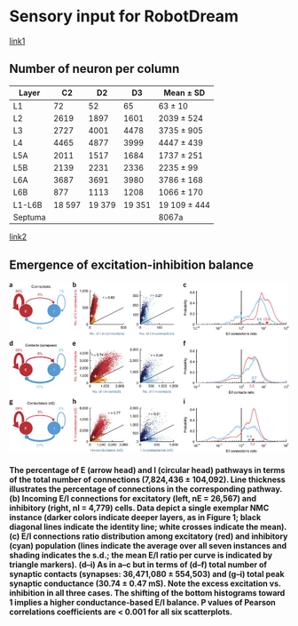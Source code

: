 <h1> Sensory input for RobotDream</h1>

[link1](http://academic.oup.com/cercor/article/20/10/2277/319903)

<h2>Number of neuron per column</h2>
	
Layer | C2 | D2| D3 | Mean ± SD
------------ | ------------- | ------------- | ------------- | -------------
L1 | 72 |52 |65| 63 ± 10
L2 | 2619 | 1897 | 1601  |  2039 ± 524
L3 | 2727 | 4001 | 4478 | 3735 ± 905 
L4 | 4465 | 4877 | 3999 | 4447 ± 439 
L5A | 2011 | 1517 | 1684 | 1737 ± 251
L5B | 2139 | 2231 | 2336 | 2235 ± 99
L6A | 3687 | 3691 | 3980 | 3786 ± 168
L6B |  877  | 1113  | 1208  | 1066 ± 170 
L1-L6B | 18 597|  19 379 | 19 351 | 19 109 ± 444 
Septuma | | | | 8067a

[link2](https://www.nature.com/neuro/journal/v20/n7/full/nn.4576.html)

<h2> 	Emergence of excitation-inhibition balance</h2>
 	

 ![figure 1](http://github.com/research-team/robot-dream/blob/master/doc/excitation-inhibition%20balance%20somatosensory%20cortex.jpg)

<h4>The percentage of E (arrow head) and I (circular head) pathways in terms of the total number of connections (7,824,436 ± 104,092). Line thickness illustrates the percentage of connections in the corresponding pathway. (b) Incoming E/I connections for excitatory (left, nE = 26,567) and inhibitory (right, nI = 4,779) cells. Data depict a single exemplar NMC instance (darker colors indicate deeper layers, as in Figure 1; black diagonal lines indicate the identity line; white crosses indicate the mean). (c) E/I connections ratio distribution among excitatory (red) and inhibitory (cyan) population (lines indicate the average over all seven instances and shading indicates the s.d.; the mean E/I ratio per curve is indicated by triangle markers). (d–i) As in a–c but in terms of (d–f) total number of synaptic contacts (synapses: 36,471,080 ± 554,503) and (g–i) total peak synaptic conductance (30.74 ± 0.47 mS). Note the excess excitation vs. inhibition in all three cases. The shifting of the bottom histograms toward 1 implies a higher conductance-based E/I balance. P values of Pearson correlations coefficients are < 0.001 for all six scatterplots.</h4>

